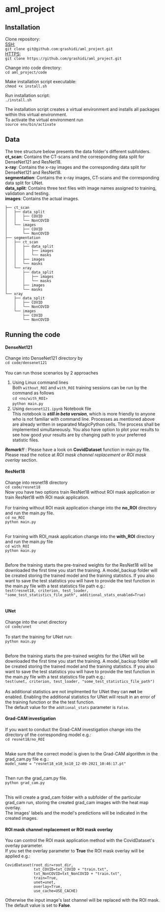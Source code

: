 # aml_project

## Installation
Clone repository:<br>
  <ins>SSH:</ins><br>
  ```git clone git@github.com:grashidi/aml_project.git```<br>
  <ins>HTTPS:</ins><br>
    ```git clone https://github.com/grashidi/aml_project.git```<br>
  
Change into code directory:<br>
  ```cd aml_project/code```<br>
  
Make installation script executable:<br>
  ```chmod +x install.sh```<br>
  
Run installation script:<br>
  ```./install.sh```<br>

The installation script creates a virtual environment and installs all packages within this virtual environment.<br>
To activate the virtual environment run<br>
  ```source env/bin/activate```<br>
  
## Data
The tree structure below presents the data folder's different subfolders.<br>
<b>ct_scan</b>: Contains the CT-scans and the corresponding data split for DenseNet121 and ResNet18.<br>
<b>x-ray</b>: Contains the x-ray images and the corresponding data split for DenseNet121 and ResNet18.<br>
<b>segmentation</b>: Contains the x-ray images, CT-scans and the corresponding data split for UNet.<br>
<b>data_split</b>: Contains three text files with image names assigned to training, validation and testing.<br>
<b>images</b>: Contains the actual images.<br>
```
├── ct_scan
│   ├── data_split
│   │   ├── COVID
│   │   └── NonCOVID
│   └── images
│       ├── COVID
│       └── NonCOVID
├── segmentation
│   ├── ct_scan
│   │   ├── data_split
│   │   │   ├── images
│   │   │   └── masks
│   │   ├── images
│   │   └── masks
│   └── xray
│       ├── data_split
│       │   ├── images
│       │   └── masks
│       ├── images
│       └── masks
└── xray
    ├── data_split
    │   ├── COVID
    │   └── NonCOVID
    └── images
        ├── COVID
        └── NonCOVID
 ```
 
## Running the code
#### DenseNet121
Change into DenseNet121 directory by<br>
```cd code/densenet121``` <br><br>
You can run those scenarios by 2 approaches <br>

1. Using Linux command lines<br>
    Both `without_ROI` and `with_ROI` training sessions can be run by the command as follows <br>
    ```cd <no/with_ROI>```<br>
    ```python main.py``` <br>
2. Using `densenet121.ipynb` Notebook file<br>
    This notebook is ___still in beta version___, which is more friendly to anyone who is not familiar with command line. Processes as mentioned above are already written in separated MagicPython cells. The process shall be implemented simultaneously. You also have option to plot your results to see how good your results are by changing path to your preferred statistic files. 

***Remark!!*** : Please have a look on **CovidDataset** function in main.py file. Please read the notice at *ROI mask channel replacement or ROI mask overlay* section.


#### ResNet18
Change into resnet18 directory<br>
```cd code/resnet18```<br>
Now you have two options train ResNet18 without ROI mask application or train ResNet18 with ROI mask application.<br><br>
For training without ROI mask application change into the <b>no_ROI</b> directory and run the main.py file.<br>
```cd no_ROI```<br>
```python main.py```<br><br>

  For training with ROI_mask application change into the <b>with_ROI</b> directory and run the main.py file<br>
```cd with_ROI```<br>
```python main.py```<br><br>

Before the training starts the pre-trained weights for the ResNet18 will be downloaded the first time you start the training. A model_backup folder will be created storing the trained model and the training statistics. If you also want to save the test statistics
you will have to provide the test function in the main.py file with a test statistics file path e.g.:<br>
```test(resnet18, criterion, test_loader, "some_test_statistics_file_path", additional_stats_enabled=True)```<br><br>

#### UNet
Change into the unet directory<br>
```cd code/unet```<br><br>
To start the training for UNet run:<br>
```python main.py```<br><br>

Before the training starts the pre-trained weights for the UNet will be downloaded the first time you start the training. A model_backup folder will be created storing the trained model and the training statistics. If you also want to save the test statistics
you will have to provide the test function in the main.py file with a test statistics file path e.g.:<br>
```test(unet, criterion, test_loader, "some_test_statistics_file_path")```<br><br>
As additional statistics are not implmented for UNet they can <b>not</b> be enabled. Enabling the additional statistics for UNet will result in an error of the training function or the the test function.<br>
The default value for the ```addtional_stats``` parameter is ```False```.

#### Grad-CAM investigation
If you want to conduct the Grad-CAM investigation change into the directory of the corresponding model e.g.:<br>
```cd resnet18/no_ROI```<br><br>

Make sure that the correct model is given to the Grad-CAM algorithm in the grad_cam.py file e.g.:<br>
```model_name = "resnet18_e10_bs10_12-09-2021_10:46:17.pt"```<br><br>

Then run the grad_cam.py file.<br>
```python grad_cam.py```<br><br>

This will create a grad_cam folder with a subfolder of the particular grad_cam run, storing the created grad_cam images with the heat map overlay.<br>
The images' labels and the model's predictions will be indicated in the created images.<br>
  
#### ROI mask channel replacement or ROI mask overlay
You can control the ROI mask application method with the CovidDataset's overlay parameter.<br>
If you set the overlay parameter to <b>True</b> the ROI mask overlay will be applied e.g.:<br>

```
CovidDataset(root_dir=root_dir,
             txt_COVID=txt_COVID + "train.txt",
             txt_NonCOVID=txt_NonCOVID + "train.txt",
             train=True,
             unet=unet,
             overlay=True,
             use_cache=USE_CACHE)
  ```
 Otherwise the input image's last channel will be replaced with the ROI mask. The default value is set to <b>False</b>.
